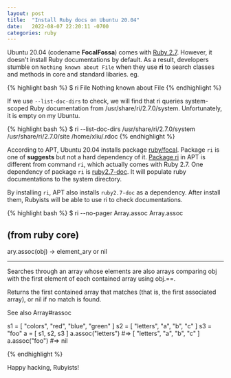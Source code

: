 ```yaml
---
layout: post
title:  "Install Ruby docs on Ubuntu 20.04"
date:   2022-08-07 22:20:11 -0700
categories: ruby
---
```

Ubuntu 20.04 (codename **FocalFossa**) comes with [Ruby 2.7](https://wiki.ubuntu.com/FocalFossa/ReleaseNotes#Ruby_2.7). However, it doesn't install Ruby documentations by default. As a result, developers stumble on `Nothing known about File` when they use **ri**  to search classes and methods in core and standard libaries. eg.

{% highlight bash %}
$ ri File
Nothing known about File
{% endhighlight %}


If we use `--list-doc-dirs` to check, we will find that ri queries system-scoped Ruby documentation from /usr/share/ri/2.7.0/system. Unfortunately, it is empty on my Ubuntu.

{% highlight bash %}
$ ri --list-doc-dirs
/usr/share/ri/2.7.0/system
/usr/share/ri/2.7.0/site
/home/xliu/.rdoc
{% endhighlight %}

According to APT, Ubuntu 20.04 installs package [ruby/focal](https://packages.ubuntu.com/focal/ruby). Package `ri` is one of **suggests** but not a hard dependency of it. [Package ri](https://packages.ubuntu.com/focal/ri) in APT is different from command `ri`, which actually comes with Ruby 2.7. One dependency of package `ri` is [ruby2.7-doc](https://packages.ubuntu.com/focal/all/ruby2.7-doc/filelist). It will populate ruby documentations to the system directory.

By installing `ri`, APT also installs `ruby2.7-doc` as a dependency. After install them, Rubyists will be able to use ri to check documentations.

{% highlight bash %}
$ ri --no-pager Array.assoc
Array.assoc

(from ruby core)
----------------------------------------------------------------------
  ary.assoc(obj)   -> element_ary  or  nil

----------------------------------------------------------------------

Searches through an array whose elements are also arrays comparing
obj with the first element of each contained array using
obj.==.

Returns the first contained array that matches (that is, the first
associated array), or nil if no match is found.

See also Array#rassoc

  s1 = [ "colors", "red", "blue", "green" ]
  s2 = [ "letters", "a", "b", "c" ]
  s3 = "foo"
  a  = [ s1, s2, s3 ]
  a.assoc("letters")  #=> [ "letters", "a", "b", "c" ]
  a.assoc("foo")      #=> nil

{% endhighlight %}

Happy hacking, Rubyists!
